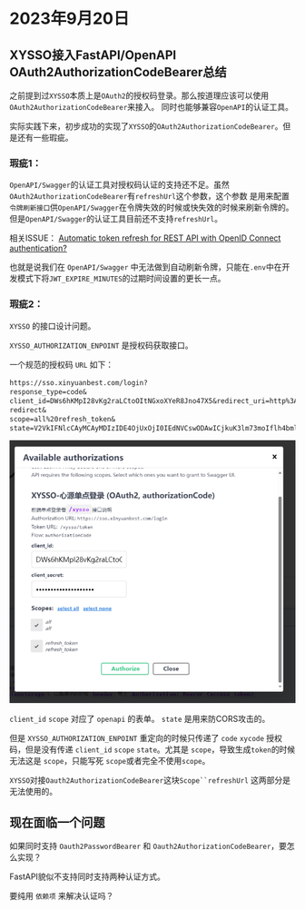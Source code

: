 # 2023年9月20日

## XYSSO接入FastAPI/OpenAPI OAuth2AuthorizationCodeBearer总结

之前提到过`XYSSO`本质上是`OAuth2`的授权码登录。那么按道理应该可以使用`OAuth2AuthorizationCodeBearer`来接入。
同时也能够兼容`OpenAPI`的认证工具。

实际实践下来，初步成功的实现了`XYSSO`的`OAuth2AuthorizationCodeBearer`。但是还有一些瑕疵。

### 瑕疵1：
`OpenAPI/Swagger`的认证工具对授权码认证的支持还不足。虽然`OAuth2AuthorizationCodeBearer`有`refreshUrl`这个参数，这个参数
是用来配置`令牌刷新接口`供`OpenAPI/Swagger`在令牌失效的时候或快失效的时候来刷新令牌的。但是`OpenAPI/Swagger`的认证工具目前还不支持`refreshUrl`。

相关ISSUE：
[Automatic token refresh for REST API with OpenID Connect authentication?](https://github.com/swagger-api/swagger-ui/issues/7257)

也就是说我们在 `OpenAPI/Swagger` 中无法做到自动刷新令牌，只能在`.env`中在开发模式下将`JWT_EXPIRE_MINUTES`的过期时间设置的更长一点。

### 瑕疵2：

`XYSSO` 的接口设计问题。

`XYSSO_AUTHORIZATION_ENPOINT` 是授权码获取接口。

一个规范的授权码 `URL` 如下：

```shell
https://sso.xinyuanbest.com/login?
response_type=code&
client_id=DWs6hKMpI28vKg2raLCtoOItNGxoXYeR8Jno47X5&redirect_uri=http%3A%2F%2F127.0.0.1%3A8000%2Fdocs%2Foauth2-redirect&
scope=all%20refresh_token&
state=V2VkIFNlcCAyMCAyMDIzIDE4OjUxOjI0IEdNVCswODAwICjkuK3lm73moIflh4bml7bpl7Qp
```
![](2023-09-20-18-57-32.png)

`client_id` `scope` 对应了 `openapi` 的表单。
`state` 是用来防CORS攻击的。

但是 `XYSSO_AUTHORIZATION_ENPOINT` 重定向的时候只传递了 `code` `xycode` 授权码，但是没有传递 `client_id` `scope` `state`。尤其是 `scope`，导致生成`token`的时候无法这是 `scope`，只能写死 `scope`或者完全不使用`scope`。

`XYSSO`对接`Oauth2AuthorizationCodeBearer`这块`Scope``refreshUrl` 这两部分是无法使用的。



## 现在面临一个问题

如果同时支持 `Oauth2PasswordBearer` 和 `Oauth2AuthorizationCodeBearer`，要怎么实现？

FastAPI貌似不支持同时支持两种认证方式。

要纯用 `依赖项` 来解决认证吗？

